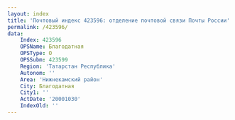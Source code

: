 ```yaml
---
layout: index
title: 'Почтовый индекс 423596: отделение почтовой связи Почты России'
permalink: /423596/
data:
    Index: 423596
    OPSName: Благодатная
    OPSType: О
    OPSSubm: 423599
    Region: 'Татарстан Республика'
    Autonom: ''
    Area: 'Нижнекамский район'
    City: Благодатная
    City1: ''
    ActDate: '20001030'
    IndexOld: ''
---
```

